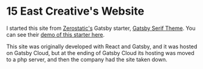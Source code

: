 # 15 East Creative's Website

I started this site from [Zerostatic's](https://www.zerostatic.io/) Gatsby starter, [Gatsby Serif Theme](https://github.com/zerostaticthemes/gatsby-serif-theme). You can see their [demo of this starter here](https://gatsby-serif.netlify.app/).

This site was originally developed with React and Gatsby, and it was hosted on Gatsby Cloud, but at the ending of Gatsby Cloud its hosting was moved to a php server, and then the company had the site taken down.
